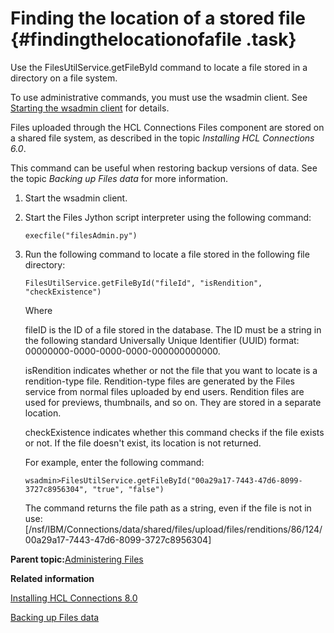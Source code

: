# Finding the location of a stored file {#findingthelocationofafile .task}

Use the FilesUtilService.getFileById command to locate a file stored in a directory on a file system.

To use administrative commands, you must use the wsadmin client. See [Starting the wsadmin client](t_admin_wsadmin_starting.md) for details.

Files uploaded through the HCL Connections Files component are stored on a shared file system, as described in the topic *Installing HCL Connections 6.0*.

This command can be useful when restoring backup versions of data. See the topic *Backing up Files data* for more information.

1.  Start the wsadmin client.

2.  Start the Files Jython script interpreter using the following command:

    ```
    execfile("filesAdmin.py")
    ```

3.  Run the following command to locate a file stored in the following file directory:

    ```
    FilesUtilService.getFileById("fileId", "isRendition", "checkExistence")
    ```

    Where

    fileID is the ID of a file stored in the database. The ID must be a string in the following standard Universally Unique Identifier \(UUID\) format: 00000000-0000-0000-0000-000000000000.

    isRendition indicates whether or not the file that you want to locate is a rendition-type file. Rendition-type files are generated by the Files service from normal files uploaded by end users. Rendition files are used for previews, thumbnails, and so on. They are stored in a separate location.

    checkExistence indicates whether this command checks if the file exists or not. If the file doesn't exist, its location is not returned.

    For example, enter the following command:

    ```
    wsadmin>FilesUtilService.getFileById("00a29a17-7443-47d6-8099-3727c8956304", "true", "false")
    ```

    The command returns the file path as a string, even if the file is not in use:\[/nsf/IBM/Connections/data/shared/files/upload/files/renditions/86/124/00a29a17-7443-47d6-8099-3727c8956304\]


**Parent topic:**[Administering Files](../admin/c_admin_files_overview.md)

**Related information**  


[Installing HCL Connections 8.0](../install/t_install_cluster.md)

[Backing up Files data](../admin/t_admin_files_backup.md)

